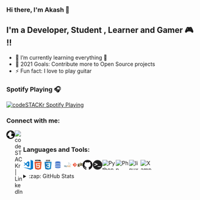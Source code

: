 ### Hi there, I'm Akash 👋


## I'm a Developer, Student , Learner and Gamer 🎮 !!

- 🌱 I’m currently learning everything 🤣
- 🥅 2021 Goals: Contribute more to Open Source projects
- ⚡ Fun fact: I love to play guitar

### Spotify Playing 🎧

[<img src="https://now-playing-codestackr.vercel.app/api/spotify-playing" alt="codeSTACKr Spotify Playing" width="350" />](https://open.spotify.com/user/swyqyimdc12jajde4vpwd2x1b)

### Connect with me:

<img align="left" alt="codeSTACKr.com" width="22px" src="https://raw.githubusercontent.com/iconic/open-iconic/master/svg/globe.svg" />

[<img align="left" alt="codeSTACKr | LinkedIn" width="22px" src="https://cdn.jsdelivr.net/npm/simple-icons@v3/icons/linkedin.svg" />][linkedin]


<br />

### Languages and Tools:

<img align="left" alt="Visual Studio Code" width="26px" src="https://raw.githubusercontent.com/github/explore/80688e429a7d4ef2fca1e82350fe8e3517d3494d/topics/visual-studio-code/visual-studio-code.png" />

<img align="left" alt="HTML5" width="26px" src="https://raw.githubusercontent.com/github/explore/80688e429a7d4ef2fca1e82350fe8e3517d3494d/topics/html/html.png" />

<img align="left" alt="CSS3" width="26px" src="https://raw.githubusercontent.com/github/explore/80688e429a7d4ef2fca1e82350fe8e3517d3494d/topics/css/css.png" />

<img align="left" alt="SQL" width="26px" src="https://raw.githubusercontent.com/github/explore/80688e429a7d4ef2fca1e82350fe8e3517d3494d/topics/sql/sql.png" />

<img align="left" alt="MySQL" width="26px" src="https://raw.githubusercontent.com/github/explore/80688e429a7d4ef2fca1e82350fe8e3517d3494d/topics/mysql/mysql.png" />

<img align="left" alt="Git" width="26px" src="https://raw.githubusercontent.com/github/explore/80688e429a7d4ef2fca1e82350fe8e3517d3494d/topics/git/git.png" />

<img align="left" alt="GitHub" width="26px" src="https://raw.githubusercontent.com/github/explore/78df643247d429f6cc873026c0622819ad797942/topics/github/github.png" />

<img align="left" alt="Terminal" width="26px" src="https://raw.githubusercontent.com/github/explore/80688e429a7d4ef2fca1e82350fe8e3517d3494d/topics/terminal/terminal.png" />

<img align="left" alt="Python" width="35px" height ="26px" src="https://user-images.githubusercontent.com/42912055/103165247-47cfc080-483b-11eb-98c3-2dcd871c6e6b.png" />

<img align="left" alt="Php" width="35px" height ="26px" src="https://user-images.githubusercontent.com/42912055/103165289-d3e1e800-483b-11eb-8597-3eda5940b2cf.png" />

<img align="left" alt="linux" width="30px" height ="26px" src="https://user-images.githubusercontent.com/42912055/103165334-4eab0300-483c-11eb-835a-fe05c8756101.png" />

<img align="left" alt="Xampp" width="30px" height ="26px" src="https://user-images.githubusercontent.com/42912055/103165356-a0ec2400-483c-11eb-93b4-7c6027b93593.png" />




<br>
<br>
  
<details>
  <summary>:zap: GitHub Stats</summary>

  <img align="left" alt="bunnysworld's GitHub Stats" src="https://github-readme-stats.codestackr.vercel.app/api?username=bunnysworld&show_icons=true&hide_border=true" />

</details>

<!-- [website]: https://codeSTACKr.com -->
[linkedin]: https://www.linkedin.com/in/akash-dwivedi-aba232154/

